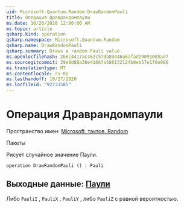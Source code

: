 ```yaml
---
uid: Microsoft.Quantum.Random.DrawRandomPauli
title: Операция Драврандомпаули
ms.date: 10/26/2020 12:00:00 AM
ms.topic: article
qsharp.kind: operation
qsharp.namespace: Microsoft.Quantum.Random
qsharp.name: DrawRandomPauli
qsharp.summary: Draws a random Pauli value.
ms.openlocfilehash: 2b6c4417ac462c57db83446a6afad29091005ad7
ms.sourcegitcommit: 29e0d88a30e4166fa580132124b0eb57e1f0e986
ms.translationtype: MT
ms.contentlocale: ru-RU
ms.lasthandoff: 10/27/2020
ms.locfileid: "92733585"
---
```

# <a name="drawrandompauli-operation"></a>Операция Драврандомпаули

Пространство имен: [Microsoft. тактов. Random](xref:Microsoft.Quantum.Random)

Пакеты [](https://nuget.org/packages/)


Рисует случайное значение Паули.

```qsharp
operation DrawRandomPauli () : Pauli
```


## <a name="output--pauli"></a>Выходные данные: [Паули](xref:microsoft.quantum.lang-ref.pauli)

Либо `PauliI` , `PauliX` , `PauliY` , либо `PauliZ` с равной вероятностью.